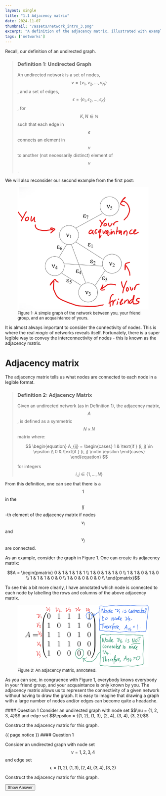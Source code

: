 ```yaml
---
layout: single
title: "1.1 Adjacency matrix"
date: 2024-11-07
thumbnail: "/assets/network_intro_3.png"
excerpt: "A definition of the adjacency matrix, illustrated with examples."
tags: ['networks']
---
```


<script src="https://polyfill.io/v3/polyfill.min.js?features=es6"></script>
<script id="MathJax-script" async src="https://cdn.jsdelivr.net/npm/mathjax@3/es5/tex-mml-chtml.js"></script>
<script type="text/javascript" async
  src="https://cdnjs.cloudflare.com/ajax/libs/mathjax/2.7.7/MathJax.js?config=TeX-MML-AM_CHTML">
</script>

Recall, our definition of an undirected graph.

> ### Definition 1: Undirected Graph
> An undirected network is a set of nodes, $$\nu = \{\nu_1, \nu_2, \ldots, \nu_N\}$$, and a set of edges, $$\epsilon = \{\epsilon_1, \epsilon_2, \ldots, \epsilon_K\}$$, for $$K, N \in \mathbb{N}$$ such that each edge in $$\epsilon$$ connects an element in $$\nu$$ to another (not necessarily distinct) element of $$\nu$$.

We will also reconsider our second example from the first post:

<figure>
  <img src="/assets/network_intro_2.png" alt="A simple graph of the network between you, your friend group, and an acquaintance of yours." title="A simple graph of the network between you, your friend group, and an acquaintance of yours." style="width=50%;">
  <figcaption style="font-size: small;">Figure 1: A simple graph of the network between you, your friend group, and an acquaintance of yours. </figcaption>
</figure>

It is almost always important to consider the connectivity of nodes. This is where the real *magic* of networks reveals itself. Fortunately, there is a super legible way to convey the interconnectivity of nodes - this is known as the adjacency matrix.


# Adjacency matrix

The adjacency matrix tells us what nodes are connected to each node in a legible format.

> ### Definition 2: Adjacency Matrix
> Given an undirected network (as in Definition 1), the adjacency matrix, $$A$$, is defined as a symmetric $$N \times N$$ matrix where:
> 
> $$
> \begin{equation}
>     A_{ij} = \begin{cases}
>     1 & \text{if } (i, j) \in \epsilon \\
>     0 & \text{if } (i, j) \notin \epsilon
>     \end{cases}
> \end{equation}
> $$
> 
> for integers $$i, j \in \left\{1, \ldots, N \right\}$$

From this definition, one can see that there is a $$1$$ in the $$ij$$-th element of the adjacency matrix if nodes $$\nu_i$$ and $$\nu_j$$ are connected. 

As an example, consider the graph in Figure 1. One can create its adjacency matrix:

$$A = \begin{pmatrix}
0 & 1 & 1 & 1 & 1 \\
1 & 0 & 1 & 1 & 0 \\
1 & 1 & 0 & 1 & 0 \\
1 & 1 & 1 & 0  & 0 \\
1 & 0 & 0 & 0 & 0 \\
\end{pmatrix}$$

To see this a bit more clearly, I have annotated which node is connected to each node by labelling the rows and columns of the above adjacency matrix.

<figure>
  <img src="/assets/network_intro_3.png" alt="An adjacency matrix, annotated." title="An adjacency matrix, annotated." style="width=50%;">
  <figcaption style="font-size: small;">Figure 2: An adjacency matrix, annotated. </figcaption>
</figure>

As you can see, in congruence with Figure 1, everybody knows everybody in your friend group, and your acquaintance is only known by you. The adjacency matrix allows us to represent the connectivity of a given network without having to draw the graph. It is easy to imagine that drawing a graph with a large number of nodes and/or edges can become quite a headache.

<div class="notice--info" markdown="1">
#### Question 1
Consider an undirected graph with node set $$\nu = {1, 2, 3, 4}$$ and edge set $$\epsilon = {(1, 2), (1, 3), (2, 4), (3, 4), (3, 2)}$$

Construct the adjacency matrix for this graph.
</div>

<div class="notice--info"> {{ page.notice }} 
#### Question 1 
  
Consider an undirected graph with node set $$\nu = {1, 2, 3, 4}$$ and edge set $$\epsilon = {(1, 2), (1, 3), (2, 4), (3, 4), (3, 2)}$$

Construct the adjacency matrix for this graph.
</div>

<!-- Button and hidden answer -->
<button id="reveal-answer-btn">Show Answer</button>
<div id="answer" style="display: none;">
List the Nodes:

Nodes: 1, 2, 3, 4

Create an Empty Adjacency Matrix:

The matrix will have a size of 4x4 (since there are 4 nodes).
$$
    0 0 0 0
    0 0 0 0
    0 0 0 0
    0 0 0 0
$$

Fill in the Matrix Based on the Edges:

For each edge, place a 1 in the corresponding row and column. We know that nodes 1 and 2 are connected. Hence,

$$
   0 1 0 0
   1 0 0 0
   0 0 0 0
   0 0 0 0
$$

Now, fill in the rest of the matrix by reading across the edge list. You should end up with this:

$$
   0 1 1 0
   1 0 1 1
   1 1 0 1
   0 1 1 0
$$

This matrix represents the connections between nodes in the graph. Each 1 indicates an edge between two nodes, while 0 indicates no edge.
</div>

<script>
document.getElementById('reveal-answer-btn').addEventListener('click', function() {
  var answer = document.getElementById('answer');
  if (answer.style.display === 'none') {
    answer.style.display = 'block';
    this.textContent = 'Hide Answer';
  } else {
    answer.style.display = 'none';
    this.textContent = 'Show Answer';
  }
});
</script>

